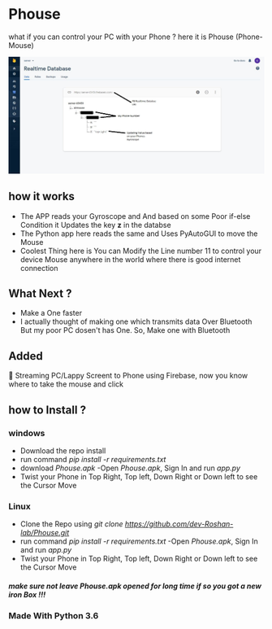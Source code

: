 # Phouse
what if you can control your PC with your Phone ? here it is Phouse (Phone-Mouse) 

![alt text](https://github.com/dev-Roshan-lab/Phouse/blob/main/img1.JPG)

## how it works
- The APP reads your Gyroscope and And based on some Poor if-else Condition it Updates the key **z** in the databse
- The Python app here reads the same and Uses PyAutoGUI to move the Mouse 
- Coolest Thing here is You can Modify the Line number 11 to control your device Mouse anywhere in the world where there is good internet connection

## What Next ?
- Make a One faster 
- I actually thought of making one which transmits data Over Bluetooth But my poor PC dosen't has One. So, Make one with Bluetooth

## Added
:large_blue_diamond: Streaming PC/Lappy Screent to Phone using Firebase, now you know where to take the mouse and click

## how to Install ?
### windows
- Download the repo install 
- run command *pip install -r requirements.txt*
- download _Phouse.apk_ 
-Open _Phouse.apk_, Sign In and run _app.py_
- Twist your Phone in Top Right, Top left, Down Right or Down left to see the Cursor Move
### Linux
- Clone the Repo using *git clone https://github.com/dev-Roshan-lab/Phouse.git*
- run command *pip install -r requirements.txt*
-Open _Phouse.apk_, Sign In and run _app.py_
- Twist your Phone in Top Right, Top left, Down Right or Down left to see the Cursor Move

#### *make sure not leave Phouse.apk opened for long time if so you got a new iron Box !!!*
### Made With Python 3.6
